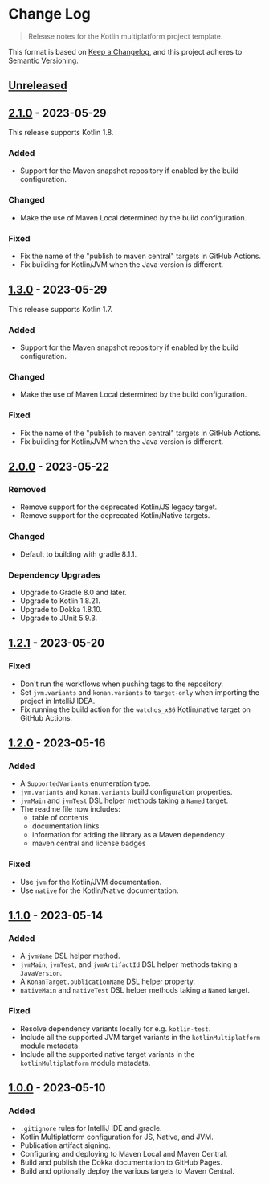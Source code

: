 # Change Log
> Release notes for the Kotlin multiplatform project template.

This format is based on [Keep a Changelog](https://keepachangelog.com/en/1.1.0/),
and this project adheres to [Semantic Versioning](https://semver.org/spec/v2.0.0.html).

## [Unreleased]

## [2.1.0] - 2023-05-29

This release supports Kotlin 1.8.

### Added

- Support for the Maven snapshot repository if enabled by the build
  configuration.

### Changed

- Make the use of Maven Local determined by the build configuration.

### Fixed

- Fix the name of the "publish to maven central" targets in GitHub Actions.
- Fix building for Kotlin/JVM when the Java version is different.

## [1.3.0] - 2023-05-29

This release supports Kotlin 1.7.

### Added

- Support for the Maven snapshot repository if enabled by the build
  configuration.

### Changed

- Make the use of Maven Local determined by the build configuration.

### Fixed

- Fix the name of the "publish to maven central" targets in GitHub Actions.
- Fix building for Kotlin/JVM when the Java version is different.

## [2.0.0] - 2023-05-22

### Removed

- Remove support for the deprecated Kotlin/JS legacy target.
- Remove support for the deprecated Kotlin/Native targets.

### Changed

- Default to building with gradle 8.1.1.

### Dependency Upgrades

- Upgrade to Gradle 8.0 and later.
- Upgrade to Kotlin 1.8.21.
- Upgrade to Dokka 1.8.10.
- Upgrade to JUnit 5.9.3.

## [1.2.1] - 2023-05-20

### Fixed

- Don't run the workflows when pushing tags to the repository.
- Set `jvm.variants` and `konan.variants` to `target-only` when importing the
  project in IntelliJ IDEA.
- Fix running the build action for the `watchos_x86` Kotlin/native target on
  GitHub Actions.

## [1.2.0] - 2023-05-16

### Added

- A `SupportedVariants` enumeration type.
- `jvm.variants` and `konan.variants` build configuration properties.
- `jvmMain` and `jvmTest` DSL helper methods taking a `Named` target.
- The readme file now includes:
    - table of contents
    - documentation links
    - information for adding the library as a Maven dependency
    - maven central and license badges

### Fixed

- Use `jvm` for the Kotlin/JVM documentation.
- Use `native` for the Kotlin/Native documentation.

## [1.1.0] - 2023-05-14

### Added

- A `jvmName` DSL helper method.
- `jvmMain`, `jvmTest`, and `jvmArtifactId` DSL helper methods taking a `JavaVersion`.
- A `KonanTarget.publicationName` DSL helper property.
- `nativeMain` and `nativeTest` DSL helper methods taking a `Named` target.

### Fixed

- Resolve dependency variants locally for e.g. `kotlin-test`.
- Include all the supported JVM target variants in the `kotlinMultiplatform` module metadata.
- Include all the supported native target variants in the `kotlinMultiplatform` module metadata.

## [1.0.0] - 2023-05-10

### Added

- `.gitignore` rules for IntelliJ IDE and gradle.
- Kotlin Multiplatform configuration for JS, Native, and JVM.
- Publication artifact signing.
- Configuring and deploying to Maven Local and Maven Central.
- Build and publish the Dokka documentation to GitHub Pages.
- Build and optionally deploy the various targets to Maven Central.

[Unreleased]: https://github.com/rhdunn/kotlin-multilpatform-template/compare/2.1.0...HEAD
[2.1.0]: https://github.com/rhdunn/kotlin-multilpatform-template/compare/2.0.0...2.1.0
[2.0.0]: https://github.com/rhdunn/kotlin-multilpatform-template/compare/1.2.1...2.0.0
[1.3.0]: https://github.com/rhdunn/kotlin-multilpatform-template/compare/1.2.1...1.3.0
[1.2.1]: https://github.com/rhdunn/kotlin-multilpatform-template/compare/1.2.0...1.2.1
[1.2.0]: https://github.com/rhdunn/kotlin-multilpatform-template/compare/1.1.0...1.2.0
[1.1.0]: https://github.com/rhdunn/kotlin-multilpatform-template/compare/1.0.0...1.1.0
[1.0.0]: https://github.com/rhdunn/kotlin-multilpatform-template/releases/tag/1.0.0

